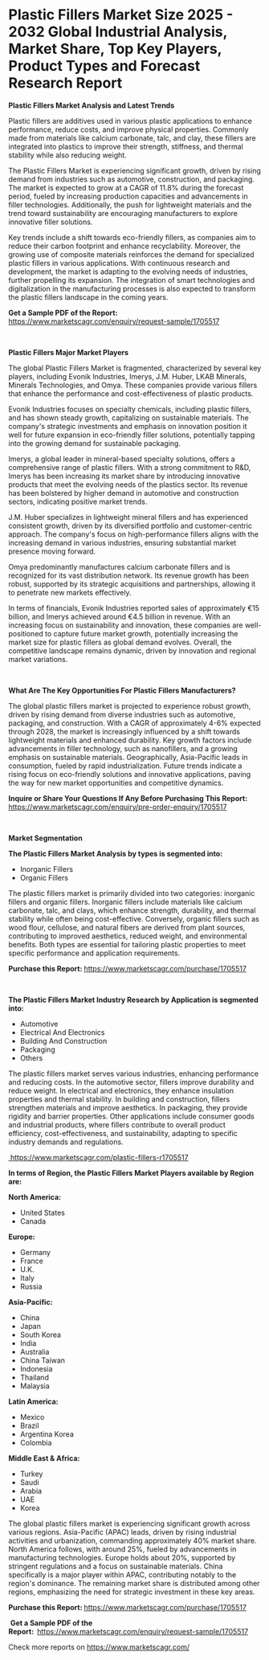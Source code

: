 <p><h1>Plastic Fillers Market Size 2025 - 2032 Global Industrial Analysis, Market Share, Top Key Players, Product Types and Forecast Research Report</h1></p><p><strong>Plastic Fillers Market Analysis and Latest Trends</strong></p>
<p><p>Plastic fillers are additives used in various plastic applications to enhance performance, reduce costs, and improve physical properties. Commonly made from materials like calcium carbonate, talc, and clay, these fillers are integrated into plastics to improve their strength, stiffness, and thermal stability while also reducing weight.</p><p>The Plastic Fillers Market is experiencing significant growth, driven by rising demand from industries such as automotive, construction, and packaging. The market is expected to grow at a CAGR of 11.8% during the forecast period, fueled by increasing production capacities and advancements in filler technologies. Additionally, the push for lightweight materials and the trend toward sustainability are encouraging manufacturers to explore innovative filler solutions.</p><p>Key trends include a shift towards eco-friendly fillers, as companies aim to reduce their carbon footprint and enhance recyclability. Moreover, the growing use of composite materials reinforces the demand for specialized plastic fillers in various applications. With continuous research and development, the market is adapting to the evolving needs of industries, further propelling its expansion. The integration of smart technologies and digitalization in the manufacturing processes is also expected to transform the plastic fillers landscape in the coming years.</p></p>
<p><strong>Get a Sample PDF of the Report:&nbsp;</strong> <a href="https://www.marketscagr.com/enquiry/request-sample/1705517?utm_campaign=2239&utm_medium=2&utm_source=Github&utm_content=ia&utm_term=15022025&utm_id=plastic-fillers">https://www.marketscagr.com/enquiry/request-sample/1705517</a></p>
<p>&nbsp;</p>
<p><strong>Plastic Fillers Major Market Players</strong></p>
<p><p>The global Plastic Fillers Market is fragmented, characterized by several key players, including Evonik Industries, Imerys, J.M. Huber, LKAB Minerals, Minerals Technologies, and Omya. These companies provide various fillers that enhance the performance and cost-effectiveness of plastic products.</p><p>Evonik Industries focuses on specialty chemicals, including plastic fillers, and has shown steady growth, capitalizing on sustainable materials. The company's strategic investments and emphasis on innovation position it well for future expansion in eco-friendly filler solutions, potentially tapping into the growing demand for sustainable packaging.</p><p>Imerys, a global leader in mineral-based specialty solutions, offers a comprehensive range of plastic fillers. With a strong commitment to R&D, Imerys has been increasing its market share by introducing innovative products that meet the evolving needs of the plastics sector. Its revenue has been bolstered by higher demand in automotive and construction sectors, indicating positive market trends.</p><p>J.M. Huber specializes in lightweight mineral fillers and has experienced consistent growth, driven by its diversified portfolio and customer-centric approach. The company's focus on high-performance fillers aligns with the increasing demand in various industries, ensuring substantial market presence moving forward.</p><p>Omya predominantly manufactures calcium carbonate fillers and is recognized for its vast distribution network. Its revenue growth has been robust, supported by its strategic acquisitions and partnerships, allowing it to penetrate new markets effectively.</p><p>In terms of financials, Evonik Industries reported sales of approximately €15 billion, and Imerys achieved around €4.5 billion in revenue. With an increasing focus on sustainability and innovation, these companies are well-positioned to capture future market growth, potentially increasing the market size for plastic fillers as global demand evolves. Overall, the competitive landscape remains dynamic, driven by innovation and regional market variations.</p></p>
<p>&nbsp;</p>
<p><strong>What Are The Key Opportunities For Plastic Fillers Manufacturers?</strong></p>
<p><p>The global plastic fillers market is projected to experience robust growth, driven by rising demand from diverse industries such as automotive, packaging, and construction. With a CAGR of approximately 4-6% expected through 2028, the market is increasingly influenced by a shift towards lightweight materials and enhanced durability. Key growth factors include advancements in filler technology, such as nanofillers, and a growing emphasis on sustainable materials. Geographically, Asia-Pacific leads in consumption, fueled by rapid industrialization. Future trends indicate a rising focus on eco-friendly solutions and innovative applications, paving the way for new market opportunities and competitive dynamics.</p></p>
<p><strong>Inquire or Share Your Questions If Any Before Purchasing This Report:</strong> <a href="https://www.marketscagr.com/enquiry/pre-order-enquiry/1705517?utm_campaign=2239&utm_medium=2&utm_source=Github&utm_content=ia&utm_term=15022025&utm_id=plastic-fillers">https://www.marketscagr.com/enquiry/pre-order-enquiry/1705517</a></p>
<p>&nbsp;</p>
<p><strong>Market Segmentation</strong></p>
<p><strong>The Plastic Fillers Market Analysis by types is segmented into:</strong></p>
<p><ul><li>Inorganic Fillers</li><li>Organic Fillers</li></ul></p>
<p><p>The plastic fillers market is primarily divided into two categories: inorganic fillers and organic fillers. Inorganic fillers include materials like calcium carbonate, talc, and clays, which enhance strength, durability, and thermal stability while often being cost-effective. Conversely, organic fillers such as wood flour, cellulose, and natural fibers are derived from plant sources, contributing to improved aesthetics, reduced weight, and environmental benefits. Both types are essential for tailoring plastic properties to meet specific performance and application requirements.</p></p>
<p><strong>Purchase this Report:&nbsp;</strong><a href="https://www.marketscagr.com/purchase/1705517?utm_campaign=2239&utm_medium=2&utm_source=Github&utm_content=ia&utm_term=15022025&utm_id=plastic-fillers">https://www.marketscagr.com/purchase/1705517</a></p>
<p>&nbsp;</p>
<p><strong>The Plastic Fillers Market Industry Research by Application is segmented into:</strong></p>
<p><ul><li>Automotive</li><li>Electrical And Electronics</li><li>Building And Construction</li><li>Packaging</li><li>Others</li></ul></p>
<p><p>The plastic fillers market serves various industries, enhancing performance and reducing costs. In the automotive sector, fillers improve durability and reduce weight. In electrical and electronics, they enhance insulation properties and thermal stability. In building and construction, fillers strengthen materials and improve aesthetics. In packaging, they provide rigidity and barrier properties. Other applications include consumer goods and industrial products, where fillers contribute to overall product efficiency, cost-effectiveness, and sustainability, adapting to specific industry demands and regulations.</p></p>
<p><a href="https://www.marketscagr.com/plastic-fillers-r1705517?utm_campaign=2239&utm_medium=2&utm_source=Github&utm_content=ia&utm_term=15022025&utm_id=plastic-fillers">&nbsp;https://www.marketscagr.com/plastic-fillers-r1705517</a></p>
<p><strong>In terms of Region, the Plastic Fillers Market Players available by Region are:</strong></p>
<p>
    <p> <strong> North America: </strong>
        <ul>
            <li>United States</li>
            <li>Canada</li>
        </ul>
        </p> 
    <p> <strong> Europe: </strong>
        <ul>
            <li>Germany</li>
            <li>France</li>
            <li>U.K.</li>
            <li>Italy</li>
            <li>Russia</li>
        </ul>
        </p> 
    <p> <strong> Asia-Pacific: </strong>
        <ul>
            <li>China</li>
            <li>Japan</li>
            <li>South Korea</li>
            <li>India</li>
            <li>Australia</li>
            <li>China Taiwan</li>
            <li>Indonesia</li>
            <li>Thailand</li>
            <li>Malaysia</li>
        </ul>
        </p> 
    <p> <strong> Latin America: </strong>
        <ul>
            <li>Mexico</li>
            <li>Brazil</li>
            <li>Argentina Korea</li>
            <li>Colombia</li>
        </ul>
        </p> 
    <p> <strong> Middle East & Africa: </strong>
        <ul>
            <li>Turkey</li>
            <li>Saudi</li>
            <li>Arabia</li>
            <li>UAE</li>
            <li>Korea</li>
        </ul>
    </p>
    </p>
<p><p>The global plastic fillers market is experiencing significant growth across various regions. Asia-Pacific (APAC) leads, driven by rising industrial activities and urbanization, commanding approximately 40% market share. North America follows, with around 25%, fueled by advancements in manufacturing technologies. Europe holds about 20%, supported by stringent regulations and a focus on sustainable materials. China specifically is a major player within APAC, contributing notably to the region's dominance. The remaining market share is distributed among other regions, emphasizing the need for strategic investment in these key areas.</p></p>
<p><strong>Purchase this Report: </strong><a href="https://www.marketscagr.com/purchase/1705517?utm_campaign=2239&utm_medium=2&utm_source=Github&utm_content=ia&utm_term=15022025&utm_id=plastic-fillers">https://www.marketscagr.com/purchase/1705517</a></p>
<p>&nbsp;<strong>Get a Sample PDF of the Report:&nbsp;&nbsp;</strong><a href="https://www.marketscagr.com/enquiry/request-sample/1705517?utm_campaign=2239&utm_medium=2&utm_source=Github&utm_content=ia&utm_term=15022025&utm_id=plastic-fillers">https://www.marketscagr.com/enquiry/request-sample/1705517</a></p>
<p><strong></strong></p>
<p>Check more reports on <a href="https://www.marketscagr.com/?utm_campaign=2239&utm_medium=2&utm_source=Github&utm_content=ia&utm_term=15022025&utm_id=plastic-fillers">https://www.marketscagr.com/</a></p>